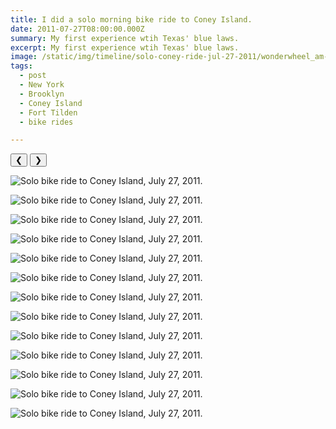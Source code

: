 ```yaml
---
title: I did a solo morning bike ride to Coney Island.
date: 2011-07-27T08:00:00.000Z
summary: My first experience wtih Texas' blue laws.
excerpt: My first experience wtih Texas' blue laws.
image: /static/img/timeline/solo-coney-ride-jul-27-2011/wonderwheel_am-jul-27-2011.jpg
tags:
  - post
  - New York
  - Brooklyn
  - Coney Island
  - Fort Tilden
  - bike rides

---
```


<div id="viewport">
    <button id="buttonPrevious">&#10094;</button>
    <button id="buttonNext">&#10095;</button>

![Solo bike ride to Coney Island, July 27, 2011.](/static/img/timeline/solo-coney-ride-jul-27-2011/pathentrance_am-jul-27-2011.jpg "Solo bike ride to Coney Island, July 27, 2011.")

![Solo bike ride to Coney Island, July 27, 2011.](/static/img/timeline/solo-coney-ride-jul-27-2011/drratpathentrance_am-jul-27-2011.jpg "Solo bike ride to Coney Island, July 27, 2011.")

![Solo bike ride to Coney Island, July 27, 2011.](/static/img/timeline/solo-coney-ride-jul-27-2011/beachat9am-jul-27-2011.jpg "Solo bike ride to Coney Island, July 27, 2011.")

![Solo bike ride to Coney Island, July 27, 2011.](/static/img/timeline/solo-coney-ride-jul-27-2011/deadlyjelly-jul-27-2011.jpg "Solo bike ride to Coney Island, July 27, 2011.")

![Solo bike ride to Coney Island, July 27, 2011.](/static/img/timeline/solo-coney-ride-jul-27-2011/emptyboardwalk_am-jul-27-2011.jpg "Solo bike ride to Coney Island, July 27, 2011.")

![Solo bike ride to Coney Island, July 27, 2011.](/static/img/timeline/solo-coney-ride-jul-27-2011/forttilden_am-jul-27-2011.jpg "Solo bike ride to Coney Island, July 27, 2011.")

![Solo bike ride to Coney Island, July 27, 2011.](/static/img/timeline/solo-coney-ride-jul-27-2011/fotloom_am-jul-27-2011.jpg "Solo bike ride to Coney Island, July 27, 2011.")

![Solo bike ride to Coney Island, July 27, 2011.](/static/img/timeline/solo-coney-ride-jul-27-2011/lonelybike_am-jul-27-2011.jpg "Solo bike ride to Coney Island, July 27, 2011.")

![Solo bike ride to Coney Island, July 27, 2011.](/static/img/timeline/solo-coney-ride-jul-27-2011/marina_am-jul-27-2011.jpg "Solo bike ride to Coney Island, July 27, 2011.")

![Solo bike ride to Coney Island, July 27, 2011.](/static/img/timeline/solo-coney-ride-jul-27-2011/parachutes_am-jul-27-2011.jpg "Solo bike ride to Coney Island, July 27, 2011.")

![Solo bike ride to Coney Island, July 27, 2011.](/static/img/timeline/solo-coney-ride-jul-27-2011/shark_am-jul-27-2011.jpg "Solo bike ride to Coney Island, July 27, 2011.")

![Solo bike ride to Coney Island, July 27, 2011.](/static/img/timeline/solo-coney-ride-jul-27-2011/shelter_am-jul-27-2011.jpg "Solo bike ride to Coney Island, July 27, 2011.")

![Solo bike ride to Coney Island, July 27, 2011.](/static/img/timeline/solo-coney-ride-jul-27-2011/wonderwheel_am-jul-27-2011.jpg  "Solo bike ride to Coney Island, July 27, 2011.")

</div>
<div id="caption"></div>